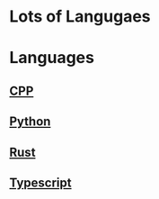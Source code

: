 # Lots of Langugaes

# Languages

## [CPP](/Language-Improvement/CPP/README.md)

## [Python](/Language-Improvement/Python/README.md)

## [Rust](/Language-Improvement/Rust/README.md)

## [Typescript](/Language-Improvement/Typescript/README.md)